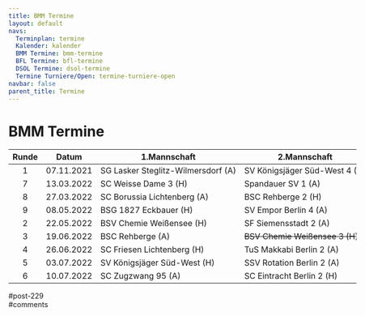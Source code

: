 ```yaml
---
title: BMM Termine 
layout: default
navs:
  Terminplan: termine
  Kalender: kalender
  BMM Termine: bmm-termine
  BFL Termine: bfl-termine
  DSOL Termine: dsol-termine
  Termine Turniere/Open: termine-turniere-open
navbar: false
parent_title: Termine
---
```

<div class="post-229 page type-page status-publish hentry" id="post-229">
<h1 class="entry-title">BMM Termine</h1>
<div class="entry-content">
<table class="clean bmm" style="width: 688px;">
<thead>
<tr>
<th style="width: 84px;">Runde</th>
<th style="width: 129px;">Datum</th>
<th style="width: 155px;">1.Mannschaft</th>
<th style="width: 145px;">2.Mannschaft</th>
<th style="width: 126px;">3.Mannschaft</th>
</tr>
</thead>
<tbody>
<tr>
<td style="text-align: center; width: 84px;">1</td>
<td style="text-align: center; width: 129px;">07.11.2021</td>
<td nowrap="nowrap" style="width: 155px;">SG Lasker Steglitz-Wilmersdorf (A)</td>
<td nowrap="nowrap" style="width: 145px;">SV Königsjäger Süd-West 4 (H)</td>
<td style="width: 126px;">SC Eintracht Berlin 4 (A)</td>
</tr>
<tr>
<td style="text-align: center; width: 84px;">7</td>
<td style="text-align: center; width: 129px;">13.03.2022</td>
<td style="width: 155px;">SC Weisse Dame 3 (H)</td>
<td style="width: 145px;">Spandauer SV 1 (A)</td>
<td nowrap="nowrap" style="width: 126px;">SVG Läufer Reinickendorf 4 (H)</td>
</tr>
<tr>
<td style="text-align: center; width: 84px;">8</td>
<td style="text-align: center; width: 129px;">27.03.2022</td>
<td style="width: 155px;">SC Borussia Lichtenberg (A)</td>
<td nowrap="nowrap" style="width: 145px;">BSC Rehberge 2 (H)</td>
<td nowrap="nowrap" style="width: 126px;">SC Borussia Lichtenberg 4 (A)</td>
</tr>
<tr>
<td style="text-align: center; width: 84px;">9</td>
<td style="text-align: center; width: 129px;">08.05.2022</td>
<td style="width: 155px;">BSG 1827 Eckbauer (H)</td>
<td style="width: 145px;">SV Empor Berlin 4 (A)</td>
<td nowrap="nowrap" style="width: 126px;">SV Friedrichstadt 2 (H)</td>
</tr>
<tr>
<td style="text-align: center; width: 84px;">2</td>
<td style="text-align: center; width: 129px;">22.05.2022</td>
<td style="width: 155px;">BSV Chemie Weißensee (H)</td>
<td style="width: 145px;">SF Siemensstadt 2 (A)</td>
<td style="width: 126px;">TSV Mariendorf 1897 2 (H)</td>
</tr>
<tr>
<td style="text-align: center; width: 84px;">3</td>
<td style="text-align: center; width: 129px;">19.06.2022</td>
<td style="width: 155px;">BSC Rehberge (A)</td>
<td nowrap="nowrap" style="width: 145px;"><del>BSV Chemie Weißensee 3 (H)</del></td>
<td style="width: 126px;">SK Caissa 3 (A)</td>
</tr>
<tr>
<td style="text-align: center; width: 84px;">4</td>
<td style="text-align: center; width: 129px;">26.06.2022</td>
<td nowrap="nowrap" style="width: 155px;">SC Friesen Lichtenberg (H)</td>
<td nowrap="nowrap" style="width: 145px;">TuS Makkabi Berlin 2 (A)</td>
<td style="width: 126px;">SG Eckturm 2 (H)</td>
</tr>
<tr>
<td style="text-align: center; width: 84px;">5</td>
<td style="text-align: center; width: 129px;">03.07.2022</td>
<td style="width: 155px;">SV Königsjäger Süd-West (H)</td>
<td style="width: 145px;">SSV Rotation Berlin 2 (A)</td>
<td nowrap="nowrap" style="width: 126px;">SV Königsjäger Süd-West 5 (H)</td>
</tr>
<tr>
<td style="text-align: center; width: 84px;">6</td>
<td style="text-align: center; width: 129px;">10.07.2022</td>
<td style="width: 155px;">SC Zugzwang 95 (A)</td>
<td nowrap="nowrap" style="width: 145px;">SC Eintracht Berlin 2 (H)</td>
<td style="width: 126px;">SV Babelsberg 03 3 (A)</td>
</tr>
</tbody>
</table>
</div><!-- .entry-content -->
</div> #post-229 
<div id="comments">
</div> #comments 
